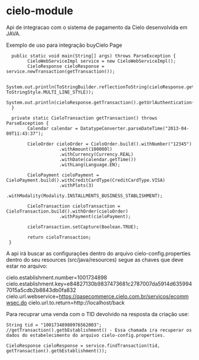 cielo-module
============

Api de integracao com o sistema de pagamento da Cielo desenvolvida em JAVA.

Exemplo de uso para integração buyCielo Page

      public static void main(String[] args) throws ParseException {
            CieloWebServiceImpl service = new CieloWebServiceImpl();
            CieloResponse cieloResponse = service.newTransaction(getTransaction());
          
            System.out.println(ToStringBuilder.reflectionToString(cieloResponse.getTransaction(), ToStringStyle.MULTI_LINE_STYLE));
            System.out.println(cieloResponse.getTransaction().getUrlAuthentication());
      }

      private static CieloTransaction getTransaction() throws ParseException {
            Calendar calendar = DatatypeConverter.parseDateTime("2013-04-09T11:43:37");

            CieloOrder cieloOrder = CieloOrder.build().withNumber("12345")
                        .withAmount(100000l)
                        .withCurrency(Currency.REAL)
                        .withDate(calendar.getTime())
                        .withLang(Language.EN);

            CieloPayment cieloPayment = CieloPayment.build().withCreditCardType(CreditCardType.VISA)
                        .withPlots(3)
                        .withModality(Modality.INSTALLMENTS_BUSINESS_STABLISHMENT);

            CieloTransaction cieloTransaction = CieloTransaction.build().withOrder(cieloOrder)
                        .withPayment(cieloPayment);

            cieloTransaction.setCapture(Boolean.TRUE);

            return cieloTransaction;
     }
    
   A api irá buscar as configurações dentro do arquivo cielo-config.properties dentro do seu resources (src/java/resources)
   segue as chaves que deve estar no arquivo:
    
   cielo.establishment.number=1001734898
   cielo.establishment.key=e84827130b9837473681c2787007da5914d6359947015a5cdb2b8843db0fa832
   cielo.url.webservice=https://qasecommerce.cielo.com.br/servicos/ecommwsec.do
   cielo.url.to.return=http://localhost/back
   
   
   Para recuprar uma venda com o TID devolvido na resposta da criação use:
    
    String tid = "10017348980976562003";
    //getTransaction().getbEstablishment() - Essa chamada ira recuperar os dados do estabelecimento do arquivo cielo-config.properties.

    CieloResponse cieloResponse = service.findTransaction(tid, getTransaction().getbEstablishment());
    
